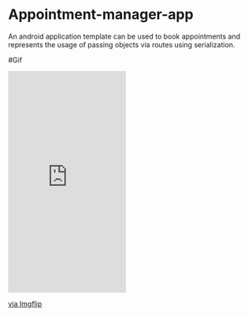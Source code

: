 # Appointment-manager-app
An android application template can be used to book appointments and represents the usage of passing objects via routes using serialization.

#Gif
<div style="width:239px;max-width:100%;"><div style="height:0;padding-bottom:188.28%;position:relative;"><iframe width="239" height="450" style="position:absolute;top:0;left:0;width:100%;height:100%;" frameBorder="0" src="https://imgflip.com/embed/572j76"></iframe></div><p><a href="https://imgflip.com/gif/572j76">via Imgflip</a></p></div>
